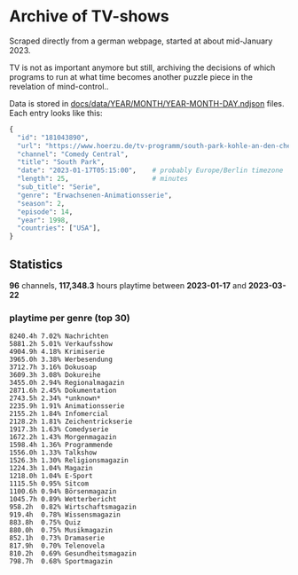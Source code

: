 # Archive of TV-shows

Scraped directly from a german webpage, started at about mid-January 2023.

TV is not as important anymore but still, archiving the decisions of which programs to run at what time
becomes another puzzle piece in the revelation of mind-control.. 

Data is stored in [docs/data/YEAR/MONTH/YEAR-MONTH-DAY.ndjson](docs/data/) files. 
Each entry looks like this:

```python
{
  "id": "181043890", 
  "url": "https://www.hoerzu.de/tv-programm/south-park-kohle-an-den-chefkoch/bid_181043890/", 
  "channel": "Comedy Central", 
  "title": "South Park", 
  "date": "2023-01-17T05:15:00",    # probably Europe/Berlin timezone 
  "length": 25,                     # minutes 
  "sub_title": "Serie", 
  "genre": "Erwachsenen-Animationsserie", 
  "season": 2, 
  "episode": 14, 
  "year": 1998, 
  "countries": ["USA"],
}
```

## Statistics

**96** channels, **117,348.3** hours playtime between **2023-01-17** and **2023-03-22**


### playtime per genre (top 30)

    8240.4h 7.02% Nachrichten
    5881.2h 5.01% Verkaufsshow
    4904.9h 4.18% Krimiserie
    3965.0h 3.38% Werbesendung
    3712.7h 3.16% Dokusoap
    3609.3h 3.08% Dokureihe
    3455.0h 2.94% Regionalmagazin
    2871.6h 2.45% Dokumentation
    2743.5h 2.34% *unknown*
    2235.9h 1.91% Animationsserie
    2155.2h 1.84% Infomercial
    2128.2h 1.81% Zeichentrickserie
    1917.3h 1.63% Comedyserie
    1672.2h 1.43% Morgenmagazin
    1598.4h 1.36% Programmende
    1556.0h 1.33% Talkshow
    1526.3h 1.30% Religionsmagazin
    1224.3h 1.04% Magazin
    1218.0h 1.04% E-Sport
    1115.5h 0.95% Sitcom
    1100.6h 0.94% Börsenmagazin
    1045.7h 0.89% Wetterbericht
    958.2h  0.82% Wirtschaftsmagazin
    919.4h  0.78% Wissensmagazin
    883.8h  0.75% Quiz
    880.0h  0.75% Musikmagazin
    852.1h  0.73% Dramaserie
    817.9h  0.70% Telenovela
    810.2h  0.69% Gesundheitsmagazin
    798.7h  0.68% Sportmagazin
